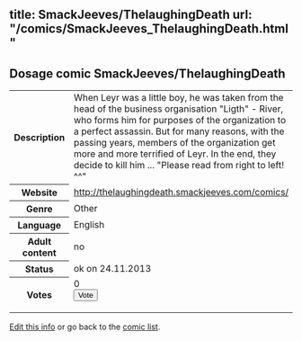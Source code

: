 title: SmackJeeves/ThelaughingDeath
url: "/comics/SmackJeeves_ThelaughingDeath.html"
---
Dosage comic SmackJeeves/ThelaughingDeath
-----------------------------------------

<p id="msg"></p>
<script type="text/javascript">
if (window.location.search === '?edit_info_mail=sent_ok') {
  var elem = document.getElementById("msg");
  elem.innerHTML = 'Edited information sucessfully sent for review, which is usually done daily. Thanks!';
  elem.className = 'ok';
}
</script>
<table class="comicinfo">
<tr>
<th>Description</th><td>When Leyr was a little boy, he was taken from the head of the business organisation &quot;Ligth&quot; - River, who forms him for purposes of the organization to a perfect assassin. But for many reasons, with the passing years, members of the organization get more and more terrified of Leyr. In the end, they decide to kill him ... &quot;Please read from right to left! ^^&quot;</td>
</tr>
<tr>
<th>Website</th><td><a href="http://thelaughingdeath.smackjeeves.com/comics/">http://thelaughingdeath.smackjeeves.com/comics/</a></td>
</tr>
<tr>
<th>Genre</th><td>Other</td>
</tr>
<tr>
<th>Language</th><td>English</td>
</tr>
<tr>
<th>Adult content</th><td>no</td>
</tr>
<tr>
<th>Status</th><td>ok on 24.11.2013</td>
</tr>
<tr>
<th>Votes</th><td>0
<form action="http://gaecounter.appspot.com/count/" method="POST">
<input name="name" type="hidden" value="SmackJeeves_ThelaughingDeath"/>
<input name="uid" type="hidden" id="voteuid" value=""/>
<input type="submit" value="Vote"/>
</form>
</td>
</tr>
</table>
<script type="text/javascript">
var ua = navigator.userAgent;
document.getElementById("voteuid").value = ua.replace(/[^a-zA-Z0-9\._:]/g , "_");;
</script>

[Edit this info](SmackJeeves_ThelaughingDeath_edit.html) or go back to the [comic list](../comic-index.html).
